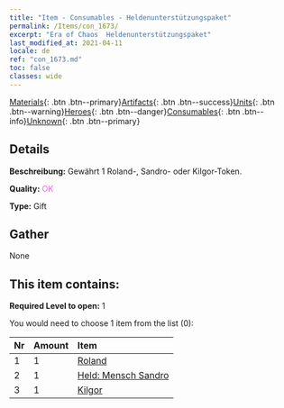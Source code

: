 ```yaml
---
title: "Item - Consumables - Heldenunterstützungspaket"
permalink: /Items/con_1673/
excerpt: "Era of Chaos  Heldenunterstützungspaket"
last_modified_at: 2021-04-11
locale: de
ref: "con_1673.md"
toc: false
classes: wide
---
```

 [Materials](/de/Items/){: .btn .btn--primary}[Artifacts](/de/Items/Artifacts/){: .btn .btn--success}[Units](/de/Items/Units/){: .btn .btn--warning}[Heroes](/de/Items/Heroes/){: .btn .btn--danger}[Consumables](/de/Items/Consumables/){: .btn .btn--info}[Unknown](/de/Items/Unknown/){: .btn .btn--primary}

## Details
 **Beschreibung:** Gewährt 1 Roland-, Sandro- oder Kilgor-Token.

 **Quality:** <span style="color: #DA70D6">OK</span>

 **Type:** Gift

## Gather

  None

## This item contains:

 **Required Level to open:** 1

 You would need to choose 1 item from the list (0):

  | Nr | Amount |     Item    |
  |:---|:-------|:------------|
  | 1 | 1 | [Roland](/de/Items/her_362/) | 
  | 2 | 1 | [Held: Mensch Sandro](/de/Items/her_373/) | 
  | 3 | 1 | [Kilgor](/de/Items/her_374/) | 
